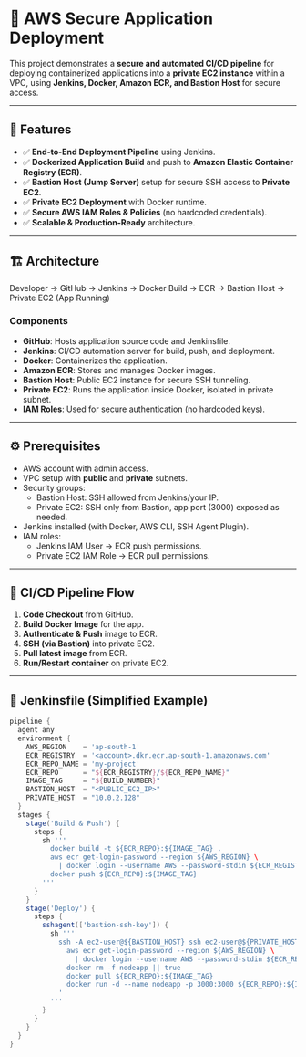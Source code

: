 # 🚀 AWS Secure Application Deployment

This project demonstrates a **secure and automated CI/CD pipeline** for deploying containerized applications into a **private EC2 instance** within a VPC, using **Jenkins, Docker, Amazon ECR, and Bastion Host** for secure access.

---

## 📌 Features
- ✅ **End-to-End Deployment Pipeline** using Jenkins.
- ✅ **Dockerized Application Build** and push to **Amazon Elastic Container Registry (ECR)**.
- ✅ **Bastion Host (Jump Server)** setup for secure SSH access to **Private EC2**.
- ✅ **Private EC2 Deployment** with Docker runtime.
- ✅ **Secure AWS IAM Roles & Policies** (no hardcoded credentials).
- ✅ **Scalable & Production-Ready** architecture.

---

## 🏗️ Architecture

Developer → GitHub → Jenkins → Docker Build → ECR → Bastion Host → Private EC2 (App Running)


### Components
- **GitHub**: Hosts application source code and Jenkinsfile.
- **Jenkins**: CI/CD automation server for build, push, and deployment.
- **Docker**: Containerizes the application.
- **Amazon ECR**: Stores and manages Docker images.
- **Bastion Host**: Public EC2 instance for secure SSH tunneling.
- **Private EC2**: Runs the application inside Docker, isolated in private subnet.
- **IAM Roles**: Used for secure authentication (no hardcoded keys).

---

## ⚙️ Prerequisites
- AWS account with admin access.
- VPC setup with **public** and **private** subnets.
- Security groups:
  - Bastion Host: SSH allowed from Jenkins/your IP.
  - Private EC2: SSH only from Bastion, app port (3000) exposed as needed.
- Jenkins installed (with Docker, AWS CLI, SSH Agent Plugin).
- IAM roles:
  - Jenkins IAM User → ECR push permissions.
  - Private EC2 IAM Role → ECR pull permissions.

---

## 🚦 CI/CD Pipeline Flow
1. **Code Checkout** from GitHub.
2. **Build Docker Image** for the app.
3. **Authenticate & Push** image to ECR.
4. **SSH (via Bastion)** into private EC2.
5. **Pull latest image** from ECR.
6. **Run/Restart container** on private EC2.

---

## 📜 Jenkinsfile (Simplified Example)
```groovy
pipeline {
  agent any
  environment {
    AWS_REGION    = 'ap-south-1'
    ECR_REGISTRY  = '<account>.dkr.ecr.ap-south-1.amazonaws.com'
    ECR_REPO_NAME = 'my-project'
    ECR_REPO      = "${ECR_REGISTRY}/${ECR_REPO_NAME}"
    IMAGE_TAG     = "${BUILD_NUMBER}"
    BASTION_HOST  = "<PUBLIC_EC2_IP>"
    PRIVATE_HOST  = "10.0.2.128"
  }
  stages {
    stage('Build & Push') {
      steps {
        sh '''
          docker build -t ${ECR_REPO}:${IMAGE_TAG} .
          aws ecr get-login-password --region ${AWS_REGION} \
            | docker login --username AWS --password-stdin ${ECR_REGISTRY}
          docker push ${ECR_REPO}:${IMAGE_TAG}
        '''
      }
    }
    stage('Deploy') {
      steps {
        sshagent(['bastion-ssh-key']) {
          sh '''
            ssh -A ec2-user@${BASTION_HOST} ssh ec2-user@${PRIVATE_HOST} '
              aws ecr get-login-password --region ${AWS_REGION} \
                | docker login --username AWS --password-stdin ${ECR_REGISTRY}
              docker rm -f nodeapp || true
              docker pull ${ECR_REPO}:${IMAGE_TAG}
              docker run -d --name nodeapp -p 3000:3000 ${ECR_REPO}:${IMAGE_TAG}
            '
          '''
        }
      }
    }
  }
}
